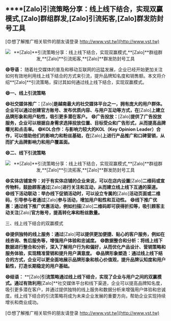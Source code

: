 ## ****[Zalo]**引流策略分享：线上线下结合，实现双赢模式,**[Zalo]**群组群发,**[Zalo]**引流拓客,**[Zalo]**群发防封号工具**

[😍想了解推广相关软件的朋友请登录 http://www.vst.tw](http://www.vst.tw)

 <center><img src="https://vst.tw/MP4/tuiguang/png/4.png" alt="**[Zalo]**引流策略分享：线上线下结合，实现双赢模式,**[Zalo]**群组群发,**[Zalo]**引流拓客,**[Zalo]**群发防封号工具"></center>

**😄导语：**
随着社交媒体的普及和移动互联网的迅猛发展，企业已经开始更加关注如何有效地利用线上线下结合的方式来引流，提升品牌知名度和销售额。本文将介绍**[Zalo]**引流策略，探讨其如何通过线上线下结合，实现双赢模式。

**😄一、线上引流策略**

**😄社交媒体推广：**[Zalo]**是越南最大的社交媒体平台之一，拥有庞大的用户群体。企业可以通过创建官方账号、发布优质内容、与用户互动等方式，在**[Zalo]**上建立品牌形象和用户粘性，吸引更多潜在客户。**
**😄广告投放：**[Zalo]**提供了广告投放服务，企业可以根据自身需求选择投放位置、目标受众和广告形式，从而提高品牌曝光和点击率。**
**😄KOL合作：与影响力较大的KOL（Key Opinion Leader）合作，可以借助他们的影响力和粉丝基础，在**[Zalo]**上进行产品推广和口碑营销，从而扩大品牌影响力和用户覆盖面。**

**😄二、线下引流策略**

 <center><img src="https://vst.tw/MP4/tuiguang/png/5.png" alt="**[Zalo]**引流策略分享：线上线下结合，实现双赢模式,**[Zalo]**群组群发,**[Zalo]**引流拓客,**[Zalo]**群发防封号工具"></center>

**😄实体店铺宣传：对于有实体店铺的企业来说，可以在店内设置**[Zalo]**二维码或宣传物料，鼓励顾客通过**[Zalo]**进行关注和互动，从而建立线上线下互通的渠道。**
**😄线下活动联动：举办线下促销活动时，可以设立专属的**[Zalo]**活动页面或二维码，引导参与者通过**[Zalo]**参与活动，增加用户粘性和互动性。**
**😄线下推广优惠：通过线下推广优惠活动，例如扫描**[Zalo]**二维码即可获得折扣等，吸引顾客主动关注**[Zalo]**官方账号，提高转化率和粉丝数量。**

三、线上线下结合的双赢模式

**😄提供独特的线上服务：通过**[Zalo]**可以提供更加便捷、贴心的客户服务，例如在线咨询、售后服务等，增强用户体验和忠诚度。**
**😄数据整合和分析：将线上线下数据进行整合和分析，深入了解用户行为和偏好，从而优化产品设计、营销策略和服务体验，实现精准营销和提升用户满意度。**
**😄品牌形象塑造：通过线上线下结合的方式，企业可以更全面地展示品牌形象和核心价值观，提升品牌认知度和用户黏性，打造长期稳定的用户基础。**

**😄结语：**
**[Zalo]**引流策略通过线上线下结合，实现了企业与用户之间的双赢模式。通过有效利用**[Zalo]**社交媒体平台和线下渠道，企业可以提高品牌知名度，吸引更多潜在客户，并通过提供独特的线上服务和数据分析来增强用户体验和忠诚度。线上线下结合的引流策略将成为未来企业发展的重要方向，帮助企业实现持续增长和商业成功。

[😍想了解推广相关软件的朋友请登录 http://www.vst.tw](http://www.vst.tw)



